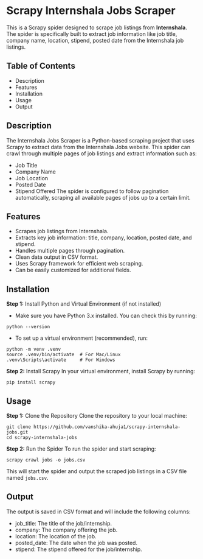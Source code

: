 # Scrapy Internshala Jobs Scraper

This is a Scrapy spider designed to scrape job listings from **Internshala**. The spider is specifically built to extract job information like job title, company name, location, stipend, posted date from the Internshala job listings.

## Table of Contents
* Description
* Features
* Installation
* Usage
* Output
  
## Description
The Internshala Jobs Scraper is a Python-based scraping project that uses Scrapy to extract data from the Internshala Jobs website. This spider can crawl through multiple pages of job listings and extract information such as:

* Job Title
* Company Name
* Job Location
* Posted Date
* Stipend Offered
The spider is configured to follow pagination automatically, scraping all available pages of jobs up to a certain limit.

## Features
* Scrapes job listings from Internshala.
* Extracts key job information: title, company, location, posted date, and stipend.
* Handles multiple pages through pagination.
* Clean data output in CSV format.
* Uses Scrapy framework for efficient web scraping.
* Can be easily customized for additional fields.

## Installation

**Step 1:** Install Python and Virtual Environment (if not installed)
* Make sure you have Python 3.x installed. You can check this by running:
```
python --version
```
* To set up a virtual environment (recommended), run:
```
python -m venv .venv
source .venv/bin/activate  # For Mac/Linux
.venv\Scripts\activate     # For Windows
```

**Step 2:** Install Scrapy
In your virtual environment, install Scrapy by running:
```
pip install scrapy
```

## Usage

**Step 1:** Clone the Repository
Clone the repository to your local machine:
```
git clone https://github.com/vanshika-ahuja1/scrapy-internshala-jobs.git
cd scrapy-internshala-jobs
```

**Step 2:** Run the Spider
To run the spider and start scraping:
```
scrapy crawl jobs -o jobs.csv
```
This will start the spider and output the scraped job listings in a CSV file named `jobs.csv`.

## Output

The output is saved in CSV format and will include the following columns:

* job_title: The title of the job/internship.
* company: The company offering the job.
* location: The location of the job.
* posted_date: The date when the job was posted.
* stipend: The stipend offered for the job/internship.

